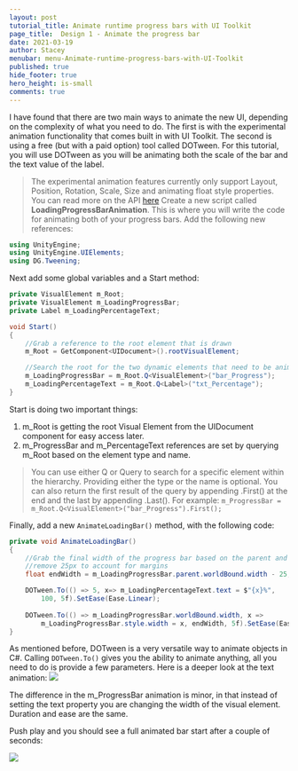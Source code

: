 ```yaml
---
layout: post
tutorial_title: Animate runtime progress bars with UI Toolkit
page_title:  Design 1 - Animate the progress bar
date: 2021-03-19
author: Stacey
menubar: menu-Animate-runtime-progress-bars-with-UI-Toolkit
published: true
hide_footer: true
hero_height: is-small
comments: true
---
```

I have found that there are two main ways to animate the new UI, depending on the complexity of what you need to do. The first is with the experimental animation functionality that comes built in with UI Toolkit. The second is using a free (but with a paid option) tool called DOTween. For this tutorial, you will use DOTween as you will be animating both the scale of the bar and the text value of the label. 

> The experimental animation features currently only support Layout, Position, Rotation, Scale, Size and animating float style properties. You can read more on the API [here]( https://docs.unity3d.com/ScriptReference/UIElements.Experimental.ITransitionAnimations.html)
Create a new script called **LoadingProgressBarAnimation**. This is where you will write the code for animating both of your progress bars. Add the following new references:

```csharp
using UnityEngine;
using UnityEngine.UIElements;
using DG.Tweening;
```

Next add some global variables and a Start method:

```csharp
private VisualElement m_Root;
private VisualElement m_LoadingProgressBar;
private Label m_LoadingPercentageText;

void Start()
{
    //Grab a reference to the root element that is drawn
    m_Root = GetComponent<UIDocument>().rootVisualElement;

    //Search the root for the two dynamic elements that need to be animated
    m_LoadingProgressBar = m_Root.Q<VisualElement>("bar_Progress");
    m_LoadingPercentageText = m_Root.Q<Label>("txt_Percentage");
}
```
Start is doing two important things:

1. m_Root is getting the root Visual Element from the UIDocument component for easy access later.
2. m_ProgressBar and m_PercentageText references are set by querying m_Root based on the element type and name. 

> You can use either Q or Query to search for a specific element within the hierarchy. Providing either the type or the name is optional. You can also return the first result of the query by appending .First() at the end and the last by appending .Last(). For example: `m_ProgressBar = m_Root.Q<VisualElement>("bar_Progress").First();`

Finally, add a new `AnimateLoadingBar()` method, with the following code:

```csharp
private void AnimateLoadingBar()
{
    //Grab the final width of the progress bar based on the parent and
    //remove 25px to account for margins
    float endWidth = m_LoadingProgressBar.parent.worldBound.width - 25;

    DOTween.To(() => 5, x=> m_LoadingPercentageText.text = $"{x}%", 
        100, 5f).SetEase(Ease.Linear);
    
    DOTween.To(() => m_LoadingProgressBar.worldBound.width, x =>
        m_LoadingProgressBar.style.width = x, endWidth, 5f).SetEase(Ease.Linear);
}
```

As mentioned before, DOTween is a very versatile way to animate objects in C#. Calling `DOTween.To()` gives you the ability to animate anything, all you need to do is provide a few parameters. Here is a deeper look at the text animation:
![]({{page.dir}}/images/5-dotween-example.png)

The difference in the m_ProgressBar animation is minor, in that instead of setting the text property you are changing the width of the visual element. Duration and ease are the same.

Push play and you should see a full animated bar start after a couple of seconds:

![]({{page.dir}}/images/5-final-result-animated.gif)

